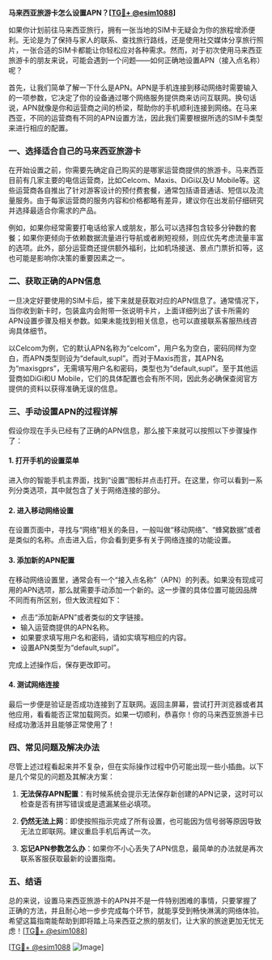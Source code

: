 **马来西亚旅游卡怎么设置APN？[[TG💪+ @esim1088](https://t.me/s/esim1088)]**

如果你计划前往马来西亚旅行，拥有一张当地的SIM卡无疑会为你的旅程增添便利。无论是为了保持与家人的联系、查找旅行路线，还是使用社交媒体分享旅行照片，一张合适的SIM卡都能让你轻松应对各种需求。然而，对于初次使用马来西亚旅游卡的朋友来说，可能会遇到一个问题——如何正确地设置APN（接入点名称）呢？

首先，让我们简单了解一下什么是APN。APN是手机连接到移动网络时需要输入的一项参数，它决定了你的设备通过哪个网络服务提供商来访问互联网。换句话说，APN就像是你和运营商之间的桥梁，帮助你的手机顺利连接到网络。在马来西亚，不同的运营商有不同的APN设置方法，因此我们需要根据所选的SIM卡类型来进行相应的配置。

### 一、选择适合自己的马来西亚旅游卡

在开始设置之前，你需要先确定自己购买的是哪家运营商提供的旅游卡。马来西亚目前有几家主要的电信运营商，比如Celcom、Maxis、DiGi以及U Mobile等。这些运营商各自推出了针对游客设计的预付费套餐，通常包括语音通话、短信以及流量服务。由于每家运营商的服务内容和价格都略有差异，建议你在出发前仔细研究并选择最适合你需求的产品。

例如，如果你经常需要打电话给家人或朋友，那么可以选择包含较多分钟数的套餐；如果你更倾向于依赖数据流量进行导航或者刷短视频，则应优先考虑流量丰富的选项。此外，部分运营商还提供额外福利，比如机场接送、景点门票折扣等，这也可能是影响你决策的重要因素之一。

### 二、获取正确的APN信息

一旦决定好要使用的SIM卡后，接下来就是获取对应的APN信息了。通常情况下，当你收到新卡时，包装盒内会附带一张说明卡片，上面详细列出了该卡所需的APN设置步骤及相关参数。如果未能找到相关信息，也可以直接联系客服热线咨询具体细节。

以Celcom为例，它的默认APN名称为“celcom”，用户名为空白，密码同样为空白，而APN类型则设为“default,supl”。而对于Maxis而言，其APN名为“maxisgprs”，无需填写用户名和密码，类型也为“default,supl”。至于其他运营商如DiGi和U Mobile，它们的具体配置也会有所不同，因此务必确保查阅官方提供的资料以获得准确无误的信息。

### 三、手动设置APN的过程详解

假设你现在手头已经有了正确的APN信息，那么接下来就可以按照以下步骤操作了：

#### 1. 打开手机的设置菜单
进入你的智能手机主界面，找到“设置”图标并点击打开。在这里，你可以看到一系列分类选项，其中就包含了关于网络连接的部分。

#### 2. 进入移动网络设置
在设置页面中，寻找与“网络”相关的条目，一般叫做“移动网络”、“蜂窝数据”或者是类似的名称。点击进入后，你会看到更多有关于网络连接的功能设置。

#### 3. 添加新的APN配置
在移动网络设置里，通常会有一个“接入点名称”（APN）的列表。如果没有现成可用的APN选项，那么就需要手动添加一个新的。这一步骤的具体位置可能因品牌不同而有所区别，但大致流程如下：

- 点击“添加新APN”或者类似的文字链接。
- 输入运营商提供的APN名称。
- 如果要求填写用户名和密码，请如实填写相应的内容。
- 设置APN类型为“default,supl”。

完成上述操作后，保存更改即可。

#### 4. 测试网络连接
最后一步便是验证是否成功连接到了互联网。返回主屏幕，尝试打开浏览器或者其他应用，看看能否正常加载网页。如果一切顺利，恭喜你！你的马来西亚旅游卡已经成功激活并且能够正常使用了！

### 四、常见问题及解决办法

尽管上述过程看起来并不复杂，但在实际操作过程中仍可能出现一些小插曲。以下是几个常见的问题及其解决方案：

1. **无法保存APN配置**：有时候系统会提示无法保存新创建的APN记录，这时可以检查是否有拼写错误或是遗漏某些必填项。
   
2. **仍然无法上网**：即使按照指示完成了所有设置，也可能因为信号弱等原因导致无法立即联网。建议重启手机后再试一次。

3. **忘记APN参数怎么办**：如果你不小心丢失了APN信息，最简单的办法就是再次联系客服获取最新的设置指南。

### 五、结语

总的来说，设置马来西亚旅游卡的APN并不是一件特别困难的事情，只要掌握了正确的方法，并且耐心地一步步完成每个环节，就能享受到畅快淋漓的网络体验。希望这篇指南能帮助到即将踏上马来西亚之旅的朋友们，让大家的旅途更加无忧无虑！[[TG💪+ @esim1088](https://t.me/s/esim1088)]

[[TG💪+ @esim1088](https://t.me/s/esim1088) ![Image](https://i.postimg.cc/4NQfJmqS/Snipaste-2025-05-13-00-14-12.png)]